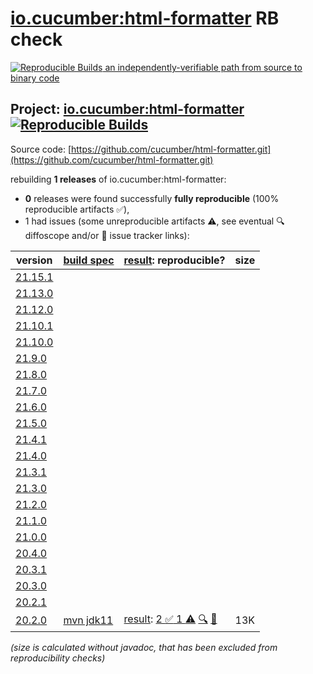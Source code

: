 [io.cucumber:html-formatter](https://central.sonatype.com/artifact/io.cucumber/html-formatter/versions) RB check
=======

[![Reproducible Builds](https://reproducible-builds.org/images/logos/rb.svg) an independently-verifiable path from source to binary code](https://reproducible-builds.org/)

## Project: [io.cucumber:html-formatter](https://central.sonatype.com/artifact/io.cucumber/html-formatter/versions) [![Reproducible Builds](https://img.shields.io/endpoint?url=https://raw.githubusercontent.com/jvm-repo-rebuild/reproducible-central/master/content/io/cucumber/html-formatter/badge.json)](https://github.com/jvm-repo-rebuild/reproducible-central/blob/master/content/io/cucumber/html-formatter/README.md)

Source code: [https://github.com/cucumber/html-formatter.git](https://github.com/cucumber/html-formatter.git)

rebuilding **1 releases** of io.cucumber:html-formatter:
- **0** releases were found successfully **fully reproducible** (100% reproducible artifacts :white_check_mark:),
- 1 had issues (some unreproducible artifacts :warning:, see eventual :mag: diffoscope and/or :memo: issue tracker links):

| version | [build spec](/BUILDSPEC.md) | [result](https://reproducible-builds.org/docs/jvm/): reproducible? | size |
| -- | --------- | ------ | -- |
| [21.15.1](https://central.sonatype.com/artifact/io.cucumber/html-formatter/21.15.1/pom) | | | |
| [21.13.0](https://central.sonatype.com/artifact/io.cucumber/html-formatter/21.13.0/pom) | | | |
| [21.12.0](https://central.sonatype.com/artifact/io.cucumber/html-formatter/21.12.0/pom) | | | |
| [21.10.1](https://central.sonatype.com/artifact/io.cucumber/html-formatter/21.10.1/pom) | | | |
| [21.10.0](https://central.sonatype.com/artifact/io.cucumber/html-formatter/21.10.0/pom) | | | |
| [21.9.0](https://central.sonatype.com/artifact/io.cucumber/html-formatter/21.9.0/pom) | | | |
| [21.8.0](https://central.sonatype.com/artifact/io.cucumber/html-formatter/21.8.0/pom) | | | |
| [21.7.0](https://central.sonatype.com/artifact/io.cucumber/html-formatter/21.7.0/pom) | | | |
| [21.6.0](https://central.sonatype.com/artifact/io.cucumber/html-formatter/21.6.0/pom) | | | |
| [21.5.0](https://central.sonatype.com/artifact/io.cucumber/html-formatter/21.5.0/pom) | | | |
| [21.4.1](https://central.sonatype.com/artifact/io.cucumber/html-formatter/21.4.1/pom) | | | |
| [21.4.0](https://central.sonatype.com/artifact/io.cucumber/html-formatter/21.4.0/pom) | | | |
| [21.3.1](https://central.sonatype.com/artifact/io.cucumber/html-formatter/21.3.1/pom) | | | |
| [21.3.0](https://central.sonatype.com/artifact/io.cucumber/html-formatter/21.3.0/pom) | | | |
| [21.2.0](https://central.sonatype.com/artifact/io.cucumber/html-formatter/21.2.0/pom) | | | |
| [21.1.0](https://central.sonatype.com/artifact/io.cucumber/html-formatter/21.1.0/pom) | | | |
| [21.0.0](https://central.sonatype.com/artifact/io.cucumber/html-formatter/21.0.0/pom) | | | |
| [20.4.0](https://central.sonatype.com/artifact/io.cucumber/html-formatter/20.4.0/pom) | | | |
| [20.3.1](https://central.sonatype.com/artifact/io.cucumber/html-formatter/20.3.1/pom) | | | |
| [20.3.0](https://central.sonatype.com/artifact/io.cucumber/html-formatter/20.3.0/pom) | | | |
| [20.2.1](https://central.sonatype.com/artifact/io.cucumber/html-formatter/20.2.1/pom) | | | |
| [20.2.0](https://central.sonatype.com/artifact/io.cucumber/html-formatter/20.2.0/pom) | [mvn jdk11](html-formatter-20.2.0.buildspec) | [result](html-formatter-20.2.0.buildinfo): [2 :white_check_mark:  1 :warning:](html-formatter-20.2.0.buildcompare) [:mag:](html-formatter-20.2.0.diffoscope) [:memo:](https://github.com/cucumber/html-formatter/issues/207) | 13K |

<i>(size is calculated without javadoc, that has been excluded from reproducibility checks)</i>
